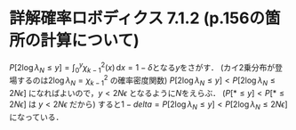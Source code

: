 # 詳解確率ロボディクス 7.1.2 (p.156の箇所の計算について)

$P[2\log\lambda_N \leq y] = \int_0^y \chi_{k-1}^2(x)\,\mathrm{d}x = 1 - \delta$となる$y$をさがす．
(カイ2乗分布が登場するのは$2\log\lambda_N = \chi_{k-1}^2$ の確率密度関数)
$P[2\log\lambda_N \leq y] < P[2\log\lambda_N \leq 2N\epsilon]$ になればよいので，$y < 2N\epsilon$ となるように$N$をえらぶ．
($P[* \leq y] < P[ * \leq 2N\epsilon]$ は $y < 2N\epsilon$ だから)
すると$1-delta = P[2\log\lambda_N \leq y] < P[2\log\lambda_N \leq 2N\epsilon]$になっている．